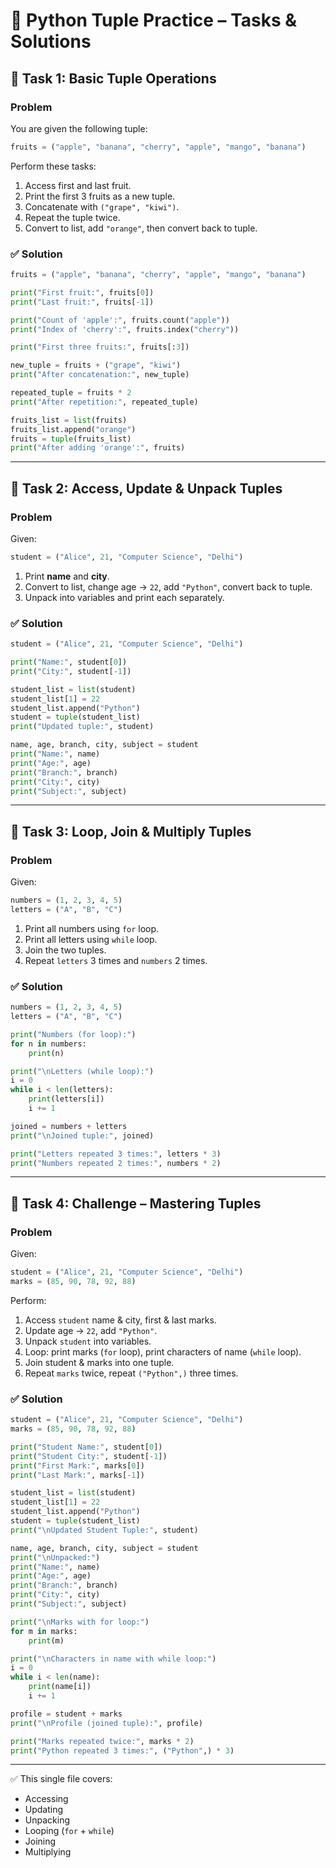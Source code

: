 # 📘 Python Tuple Practice – Tasks & Solutions

## 🔹 Task 1: Basic Tuple Operations

### Problem

You are given the following tuple:

```python
fruits = ("apple", "banana", "cherry", "apple", "mango", "banana")
```

Perform these tasks:

1. Access first and last fruit.
2. Print the first 3 fruits as a new tuple.
3. Concatenate with `("grape", "kiwi")`.
4. Repeat the tuple twice.
5. Convert to list, add `"orange"`, then convert back to tuple.

### ✅ Solution

```python
fruits = ("apple", "banana", "cherry", "apple", "mango", "banana")

print("First fruit:", fruits[0])
print("Last fruit:", fruits[-1])

print("Count of 'apple':", fruits.count("apple"))
print("Index of 'cherry':", fruits.index("cherry"))

print("First three fruits:", fruits[:3])

new_tuple = fruits + ("grape", "kiwi")
print("After concatenation:", new_tuple)

repeated_tuple = fruits * 2
print("After repetition:", repeated_tuple)

fruits_list = list(fruits)
fruits_list.append("orange")
fruits = tuple(fruits_list)
print("After adding 'orange':", fruits)
```

---

## 🔹 Task 2: Access, Update & Unpack Tuples

### Problem

Given:

```python
student = ("Alice", 21, "Computer Science", "Delhi")
```

1. Print **name** and **city**.
2. Convert to list, change age → `22`, add `"Python"`, convert back to tuple.
3. Unpack into variables and print each separately.

### ✅ Solution

```python
student = ("Alice", 21, "Computer Science", "Delhi")

print("Name:", student[0])
print("City:", student[-1])

student_list = list(student)
student_list[1] = 22
student_list.append("Python")
student = tuple(student_list)
print("Updated tuple:", student)

name, age, branch, city, subject = student
print("Name:", name)
print("Age:", age)
print("Branch:", branch)
print("City:", city)
print("Subject:", subject)
```

---

## 🔹 Task 3: Loop, Join & Multiply Tuples

### Problem

Given:

```python
numbers = (1, 2, 3, 4, 5)
letters = ("A", "B", "C")
```

1. Print all numbers using `for` loop.
2. Print all letters using `while` loop.
3. Join the two tuples.
4. Repeat `letters` 3 times and `numbers` 2 times.

### ✅ Solution

```python
numbers = (1, 2, 3, 4, 5)
letters = ("A", "B", "C")

print("Numbers (for loop):")
for n in numbers:
    print(n)

print("\nLetters (while loop):")
i = 0
while i < len(letters):
    print(letters[i])
    i += 1

joined = numbers + letters
print("\nJoined tuple:", joined)

print("Letters repeated 3 times:", letters * 3)
print("Numbers repeated 2 times:", numbers * 2)
```

---

## 🔹 Task 4: Challenge – Mastering Tuples

### Problem

Given:

```python
student = ("Alice", 21, "Computer Science", "Delhi")
marks = (85, 90, 78, 92, 88)
```

Perform:

1. Access `student` name & city, first & last marks.
2. Update age → `22`, add `"Python"`.
3. Unpack `student` into variables.
4. Loop: print marks (`for` loop), print characters of name (`while` loop).
5. Join student & marks into one tuple.
6. Repeat `marks` twice, repeat `("Python",)` three times.

### ✅ Solution

```python
student = ("Alice", 21, "Computer Science", "Delhi")
marks = (85, 90, 78, 92, 88)

print("Student Name:", student[0])
print("Student City:", student[-1])
print("First Mark:", marks[0])
print("Last Mark:", marks[-1])

student_list = list(student)
student_list[1] = 22
student_list.append("Python")
student = tuple(student_list)
print("\nUpdated Student Tuple:", student)

name, age, branch, city, subject = student
print("\nUnpacked:")
print("Name:", name)
print("Age:", age)
print("Branch:", branch)
print("City:", city)
print("Subject:", subject)

print("\nMarks with for loop:")
for m in marks:
    print(m)

print("\nCharacters in name with while loop:")
i = 0
while i < len(name):
    print(name[i])
    i += 1

profile = student + marks
print("\nProfile (joined tuple):", profile)

print("Marks repeated twice:", marks * 2)
print("Python repeated 3 times:", ("Python",) * 3)
```

---

✅ This single file covers:

* Accessing
* Updating
* Unpacking
* Looping (`for` + `while`)
* Joining
* Multiplying
